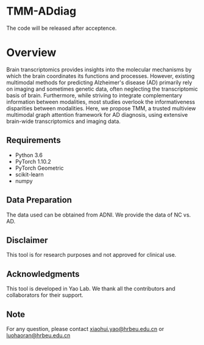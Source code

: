 # TMM-ADdiag

The code will be released after acceptence.

# Overview
Brain transcriptomics provides insights into the molecular mechanisms by which the brain coordinates its functions and processes. However, existing multimodal methods for predicting Alzheimer's disease (AD) primarily rely on imaging and sometimes genetic data, often neglecting the transcriptomic basis of brain. Furthermore, while striving to integrate complementary information between modalities, most studies overlook the informativeness disparities between modalities. Here, we propose TMM, a trusted multiview multimodal graph attention framework for AD diagnosis, using extensive brain-wide transcriptomics and imaging data. 

## Requirements

- Python 3.6
- PyTorch 1.10.2
- PyTorch Geometric
- scikit-learn
- numpy

## Data Preparation
The data used can be obtained from ADNI. We provide the data of NC vs. AD.

## Disclaimer
This tool is for research purposes and not approved for clinical use.

## Acknowledgments
This tool is developed in Yao Lab. We thank all the contributors and collaborators for their support.

## Note
For any question, please contact xiaohui.yao@hrbeu.edu.cn or luohaoran@hrbeu.edu.cn

